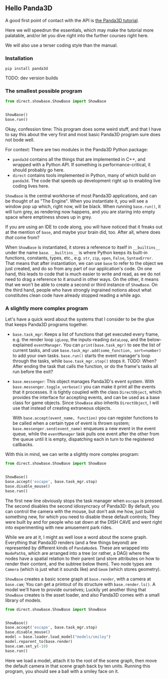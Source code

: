 Hello Panda3D
-------------

A good first point of contact with the API is
[the Panda3D tutorial](https://docs.panda3d.org/1.10/python/introduction/tutorial/index).

Here we will speedrun the essentials, which may make the tutorial more
palatable, and/or let you dive right into the further courses right
here.

We will also use a terser coding style than the manual.


### Installation

`pip install panda3d`

TODO: dev version builds


### The smallest possible program

```python
from direct.showbase.ShowBase import ShowBase


ShowBase()
base.run()
```

Okay, confession time: This program does some weird stuff, and that I
have to say this about the very first and most basic Panda3D program
sure does not bode well.

For context: There are two modules in the Panda3D Python package:
* `panda3d` contains all the things that are implemented in C++, and
  wrapped with a Python API. If something is performance-critical, it
  should probably go here.
* `direct` contains tools implemented in Python, many of which build
  on `panda3d`. The code that speeds up development right up to enabling
  live coding lives here.

`ShowBase` is the central workhorse of most Panda3D applications, and
can be thought of as "The Engine". When you instantiate it, you will see
a window pop up which, right now, will be black. When running
`base.run()`, it will turn grey, as rendering now happens, and you are
staring into empty space where emptiness shows up in grey.

If you are using an IDE to code along, you will have noticed that it
freaks out at the mention of `base`, and maybe your brain did, too.
After all, where does *that* come from?

When `ShowBase` is instantiated, it stores a reference to itself in
`__builtins__` under the name `base`. `__builtins__` is where Python
keeps its built-in functions, constants, types, etc., e.g. `str`, `zip`,
`open`, `False`, `SyntaxError`. That means that after instantiation, we
can use `base` to refer to the object we just created, and do so from
any part of our application's code. On one hand, this leads to code that
is much easier to write and read, as we do not need to drag a reference
to it around in other ways. On the other, it means that we won't be
able to create a second or third instance of `ShowBase`. On the third
hand, people who have strongly ingrained notions about what constitutes
clean code have already stopped reading a while ago.


### A slightly more complex program

Let's have a quick word about the systems that I consider to be the glue
that keeps Panda3D programs together.

* `base.task_mgr`: Keeps a list of functions that get executed every
  frame, e.g. the render loop `igLoop`, the inputs-reading `dataLoop`,
  and the below-explained `eventManager`. You can `print(base.task_mgr)`
  to see the list of current tasks, and use
  `base.task_mgr.add(some_function, sort=number)` to add your own tasks.
  `base.run()` starts the event manager's loop through the tasks, while
  `base.task_mgr.stop()` stops it. TODO: When? After ending the task
  that calls the function, or do the frame's tasks all run before the
  exit?
* `base.messenger`: This object manages Panda3D's event system. With
  `base.messenger.toggle_verbose()` you can make it print all the events
  that it processes. It is tightly coupled with the class
  `DirectObject`, which provides the interface for accepting events, and
  can be used as a base class for game objects. Since `ShowBase` also
  inherits `DirectObject`, I will use that instead of creating
  extraneous objects.

  With `base.accept(event_name, function)` you can register functions to
  be called when a certain type of event is thrown system;
  `base.messenger.send(event_name)` enqueues a new event in the event
  queue, while the `eventManager` task pulls one event after the other
  from the queue until it is empty, dispatching each in turn to the
  registered callbacks.

With this in mind, we can write a slightly more complex program:
```python
from direct.showbase.ShowBase import ShowBase


ShowBase()
base.accept('escape', base.task_mgr.stop)
base.disable_mouse()
base.run()
```

The first new line obviously stops the task manager when `escape` is
pressed. The second disables the second idiosyncracy of Panda3D: By
default, you can control the camera with the mouse, but don't ask me
how, just build something new, for which you need to disable these
default controls; They were built by and for people who sat down at the
DISH CAVE and went right into experimenting with new amusement park
rides.

While we are at it, I might as well lose a word about the scene graph.
Everything that Panda3D renders (and a few things beyond) are
represented by different kinds of `PandaNode`s. These are wrapped into
`NodePath`s, which are arranged into a tree (or rather, a DAG) where the
nodes have a spatial relation to their parent (and store attributes on
how to render their content, and the subtree below them). Two node types
are `Camera` (which is just what it sounds like) and `Geom` (which
stores geometry).

`ShowBase` creates a basic scene graph at `base.render`, with a camera
at `base.cam`; You can get a printout of its structure with
`base.render.ls()`. A model we'll have to provide ourselves; Luckily yet
another thing that `ShowBase` creates is the asset loader, and also
Panda3D comes with a small library of models.

```python
from direct.showbase.ShowBase import ShowBase


ShowBase()
base.accept('escape', base.task_mgr.stop)
base.disable_mouse()
model = base.loader.load_model("models/smiley")
model.reparent_to(base.render)
base.cam.set_y(-10)
base.run()
```

Here we load a model, attach it to the root of the scene graph, then
move the default camera in that scene graph back by ten units. Running
this program, you should see a ball with a smiley face on it.

